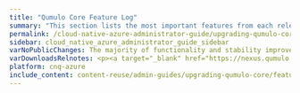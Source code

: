 ```yaml
---
title: "Qumulo Core Feature Log"
summary: "This section lists the most important features from each release."
permalink: /cloud-native-azure-administrator-guide/upgrading-qumulo-core/feature-log.html
sidebar: cloud_native_azure_administrator_guide_sidebar
varNoPublicChanges: The majority of functionality and stability improvements in this Qumulo Core release are internal.
varDownloadsRelnotes: <p><a target="_blank" href="https://nexus.qumulo.com/downloads/">Downloads and Release Notes</a></p>
platform: cnq-azure
include_content: content-reuse/admin-guides/upgrading-qumulo-core/feature-log.md
---
```

